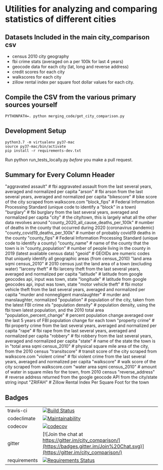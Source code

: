 # Utilities for analyzing and comparing statistics of different cities

## Datasets Included in the main city_comparison csv

- census 2010 city geography
- fbi crime stats (averaged on a per 100k for last 4 years)
- geocode data for each city (lat, long and reverse address)
- credit scores for each city
- walkscores for each city
- zillow rental index per square foot dollar values for each city.

## Compile the CSV from the various primary sources yourself
```
PYTHONPATH=. python merging_code/get_city_comparison.py
```

## Development Setup

```
python3.7 -m virtualenv py37-mac
source py37-mac/bin/activate
pip install -r requirements-dev.txt
```

Run python run_tests_locally.py _before_ you make a pull request.

## Summary for Every Column Header

"aggravated assault"                     # fbi aggravated assault from the last several years, averaged and normalized per capita
"arson"                                  # fbi arson from the last several years, averaged and normalized per capita
"bikescore"                              # bike score of the city scraped from walkscore.com
"block_fips"                             # Federal Information Processing Standard (unique code to identify a "block" in a town)
"burglary"                               # fbi burglary from the last several years, averaged and normalized per capita
"city"                                   # the city/town, this is largely what all the other data revolves around
"county_2020_all_cause_deaths_per_100k"  # number of deaths in the county that occurred during 2020 (coronavirus pandemic)
"county_covid19_deaths_per_100k"         # number of probably covid19 deaths in the county
"county_fips"                            # Federal Information Processing Standard (unique code to identify a county)
"county_name"                            # name of the county that the town is in
"county_population"                      # number of people living in the county in 2019 (latest available census data)
"geoid"                                  # GEOIDs are numeric codes that uniquely identify all geographic areas (from census_2010)
"land area sqmi census_2010"             # 2010 census just the land area of a town (excluding water)
"larceny theft"                          # fbi larceny theft from the last several years, averaged and normalized per capita
"latitude"                               # latitude from google geocodes api, input was town, state
"longitude"                              # latitude from google geocodes api, input was town, state
"motor vehicle theft"                    # fbi motor vehicle theft from the last several years, averaged and normalized per capita
"murder and nonnegligent manslaughter"   # murder and manslaughter, normalized
"population"                             # population of the city, taken from the latest FBI crime xls
"population density"                     # population density, using the fbi town latest population, and the 2010 total area
"population_percent_change"              # percent population change averaged over the last 5 years of FBI population change for each town
"property crime"                         # fbi property crime from the last several years, averaged and normalized per capita
"rape"                                   # fbi rape from the last several years, averaged and normalized per capita
"robbery"                                # fbi robbery from the last several years, averaged and normalized per capita
"state"                                  # name of the state the town is in
"total area sqmi census_2010"            # physical square mile area of the city, from the 2010 census
"transitscore"                           # transit score of the city scraped from walkscore.com
"violent crime"                          # fbi violent crime from the last several years, averaged and normalized per capita
"walkscore"                              # walk score of the city scraped from walkscore.com
"water area sqmi census_2010"            # amount of water in square miles for the town, from 2010 census
"reverse_address"                        # reverse address returned from the google geocode API from the city/state string input
"ZRIFAH"                                 # Zillow Rental Index Per Square Foot for the town

## Badges

|||
| ------ | ------ |
| travis-ci | [![Build Status](https://travis-ci.org/JohnTheodore/city_comparison.svg?branch=master)](https://travis-ci.org/JohnTheodore/city_comparison) |
|codeclimate|[![Maintainability](https://api.codeclimate.com/v1/badges/197b6ac7279063135428/maintainability)](https://codeclimate.com/github/JohnTheodore/city_comparison/maintainability)|
|codecov|[![codecov](https://codecov.io/gh/JohnTheodore/city_comparison/branch/master/graph/badge.svg)](https://codecov.io/gh/JohnTheodore/city_comparison)|
|gitter|[![Join the chat at https://gitter.im/city_comparison/](https://badges.gitter.im/Join%20Chat.svg)](https://gitter.im/city_comparison/)|
|requirements|[![Requirements Status](https://requires.io/github/JohnTheodore/city_comparison/requirements.svg?branch=master)](https://requires.io/github/JohnTheodore/city_comparison/requirements/?branch=master)|

